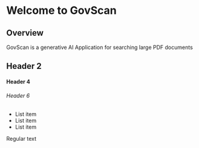# Welcome to GovScan
## Overview
GovScan is a generative AI Application for searching large PDF documents

## Header 2
#### Header 4
###### Header 6

* List item
* List item
* List item

Regular text 
